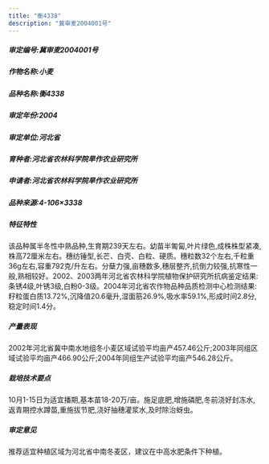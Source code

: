 ```yaml
---
title: "衡4338"
description: "冀审麦2004001号"
---
```

##### 审定编号:冀审麦2004001号

##### 作物名称:小麦

##### 品种名称:衡4338

##### 审定年份:2004

##### 审定单位:河北省

##### 育种者:河北省农林科学院旱作农业研究所

##### 申请者:河北省农林科学院旱作农业研究所

##### 品种来源:4-106×3338

##### 特征特性
该品种属半冬性中熟品种,生育期239天左右。幼苗半匍匐,叶片绿色,成株株型紧凑,株高72厘米左右。穗纺锤型,长芒、白壳、白粒、硬质。穗粒数32个左右,千粒重36g左右,容重792克/升左右。分蘖力强,亩穗数多,穗层整齐,抗倒力较强,抗寒性一般,熟相较好。2002、2003两年河北省农林科学院植物保护研究所抗病鉴定结果:条锈4级,叶锈3级,白粉0-3级。2004年河北省农作物品种品质检测中心检测结果:籽粒蛋白质13.72%,沉降值20.6毫升,湿面筋26.9%,吸水率59.1%,形成时间2.8分,稳定时间1.4分。

##### 产量表现
2002年河北省冀中南水地组冬小麦区域试验平均亩产457.46公斤;2003年同组区域试验平均亩产466.90公斤;2004年同组生产试验平均亩产546.28公斤。

##### 栽培技术要点
10月1-15日为适宜播期,基本苗18-20万/亩。施足底肥,增施磷肥,冬前浇好封冻水,返青期控水蹲苗,重施拔节肥,浇好抽穗灌浆水,及时除治蚜虫。

##### 审定意见
推荐适宜种植区域为河北省中南冬麦区，建议在中高水肥条件下种植。
